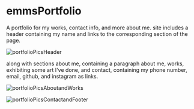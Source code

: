 # emmsPortfolio

A portfolio for my works, contact info, and more about me. site includes a header containing my name and links to the corresponding section of the page.

![portfolioPicsHeader](https://user-images.githubusercontent.com/105828266/181648167-08a0d805-928b-47cf-a2a1-deb67e7a51bd.png)

along with sections about me, containing a paragraph about me, works, exhibiting some art I've done, and contact, containing my phone number, email, github, and instagram as links.

![portfolioPicsAboutandWorks](https://user-images.githubusercontent.com/105828266/181648342-b413255a-322a-480b-82df-9ba7494831b7.png)

![portfolioPicsContactandFooter](https://user-images.githubusercontent.com/105828266/181648352-5cb4432e-7c44-4a65-ab5e-8d42158191a7.png)
